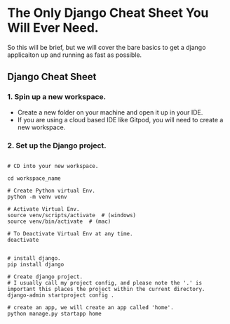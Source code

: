 

# The Only Django Cheat Sheet You Will Ever Need. 


So this will be brief, but we will cover the bare basics to get a django applicaiton up and running as fast as possible. 


## Django Cheat Sheet

### 1. Spin up a new workspace. 
    
- Create a new folder on your machine and open it up in your IDE. 
- If you are using a cloud based IDE like Gitpod, you will need to create a new workspace. 

### 2. Set up the Django project.

```shell

# CD into your new workspace. 

cd workspace_name

# Create Python virtual Env.
python -m venv venv

# Activate Virtual Env.
source venv/scripts/activate  # (windows)
source venv/bin/activate  # (mac)

# To Deactivate Virtual Env at any time. 
deactivate


# install django. 
pip install django

# Create django project. 
# I usually call my project config, and please note the '.' is important this places the project within the current directory. 
django-admin startproject config . 

# create an app, we will create an app called 'home'.
python manage.py startapp home
```

